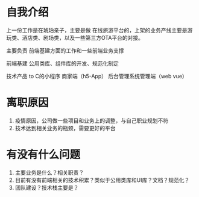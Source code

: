 # 自我介绍

上一份工作是在琥珀亲子，主要是做 在线旅游平台的，上架的业务产线主要是游玩类、酒店类、剧场类，以及一些第三方OTA平台的对接。

主要负责
前端基建方面的工作和一些前端业务支撑

前端基建
公用类库、组件库的开发、规范化制定

技术产品
to C的小程序 商家端（h5-App） 后台管理系统管理端（web vue）

# 离职原因

1. 疫情原因，公司做一些项目和业务上的调整，与自己职业规划不符
2. 技术达到相关业务的瓶颈，需要更好的平台

# 有没有什么问题

1. 主要业务是什么？相关职责？
2. 目前有没有前端相关的技术积累？类似于公用类库和UI库？文档？规范化？
3. 团队建设？技术栈主要是？

